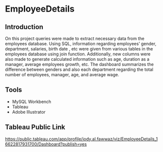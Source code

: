 # EmployeeDetails

## Introduction
On this project queries were made to extract necessary data from the employees database. Using SQL, information regarding employees’ gender, department, salaries, birth date , etc were given from various tables in the employees database using join function. Additionally, new columns were also made to generate calculated information such as age, duration as a manager, average employees growth, etc. The dashboard summarizes the difference between genders and also each department regarding the total number of employees, manager, age, and average wage. 

## Tools
* MySQL Workbench
* Tableau
* Adobe Illustrator

## Tableau Public Link
https://public.tableau.com/app/profile/jody.al.fawwaz/viz/EmployeeDetails_16622817931700/Dashboard?publish=yes
